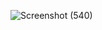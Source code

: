 ![Screenshot (540)](https://github.com/CharuDev/Multiple-image-hovering-animation/assets/100310664/bcd6db04-1575-477c-9571-43815ed443f2)
